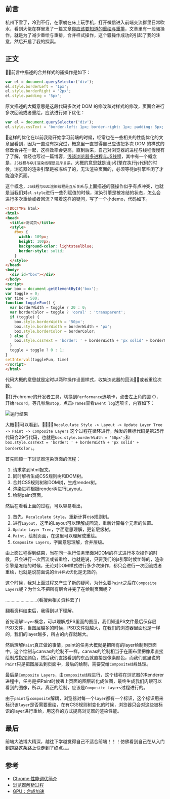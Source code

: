 ## 前言

杭州下雪了，冷到不行，在家躺在床上玩手机，打开微信进入前端交流群里日常吹水，看到大佬在群里发了一篇文章[你应该要知道的重绘与重排](https://juejin.im/post/5c0c7f28f265da612e2875de)，文章里有一段骚操作，就是为了减少重绘与重排，合并样式操作，这个骚操作成功的引起了我的注意，然后开启了我的探索。

## 正文

前言中描述的合并样式的骚操作是如下：

```js
var el = document.querySelector('div');
el.style.borderLeft = '1px';
el.style.borderRight = '2px';
el.style.padding = '5px';
```

原文描述的大概意思是这段代码多次对 DOM 的修改和对样式的修改，页面会进行多次回流或者重绘，应该进行如下优化：

```js
var el = document.querySelector('div');
el.style.cssText = 'border-left: 1px; border-right: 1px; padding: 5px;'
```

这样的优化在以前我刚开始学习前端的时候，经常也在一些相关的性能优化的文章里看到，因为一直没有探究过，概念里一直觉得自己应该把多次 DOM 的样式的修改合并在一起，这样效率会更高，直到后来，自己对浏览器的进程与线程慢慢有了了解，曾经也写过一篇博客，[浅谈浏览器多进程与JS线程](https://segmentfault.com/a/1190000013083967)，其中有一个概念是，`JS线程与GUI渲染线程是互斥关系`，大概的意思就是当js引擎在执行js代码的时候，浏览器的渲染引擎是被冻结了的，无法渲染页面的，必须等待js引擎空闲了才能渲染页面。

这个概念，`JS线程与GUI渲染线程是互斥关系`与上面描述的骚操作似乎有点冲突，也就是当我们对`el.style`进行一些列赋值的时候，渲染引擎是被冻结的状态，怎么会进行多次重绘或者回流？带着这样的疑问，写了一个小demo，代码如下。

```html
<!DOCTYPE html>
<html>
<head>
  <title>测试页</title>
  <style>
    #box {
      width: 109px;
      height: 100px;
      background-color: lightsteelblue;
      border-style: solid;
    }
  </style>
</head>
<body>
  <div id="box"></div>
</body>
<script>
var box = document.getElementById('box');
var toggle = 0;
var time = 500;
function toggleFun() {
  var borderWidth = toggle ? 20 : 0;
  var borderColor = toggle ? 'coral' : 'transparent';
  if (toggle) {
    box.style.borderWidth = '50px';
    box.style.borderWidth = borderWidth + 'px';
    box.style.borderColor = borderColor;
  } else {
    box.style.cssText = 'border: ' + borderWidth + 'px solid' + borderColor;
  }
  toggle = toggle ? 0 : 1;
}
setInterval(toggleFun, time)
</script>
</html>
```

代码大概的意思就是定时以两种操作设置样式，收集浏览器的回流或者重绘次数。

打开chrome的开发者工具，切换到`Performance`选项卡，点击左上角的圆 ○，开始`record`，等几秒后`stop`，点击`Frames`查看`Event log`选项卡，内容如下：

![运行结果](/images/关于回流与重绘优化的探索/1.png)

大概可以看到，`Recalculate Style -> Layout -> Update Layer Tree -> Paint -> Composite Layers` 这个过程在循环进行，触发的目标代码是第25行代码合29行代码，也就是`box.style.borderWidth = '50px';`和`box.style.cssText = 'border: ' + borderWidth + 'px solid' + borderColor;`。

首先回顾一下浏览器渲染页面的流程：

1. 请求拿到html报文。
2. 同时解析生成CSS规则树和DOM树。
3. 合并CSS规则树和DOM树，生成render树。
4. 渲染进程根据render树进行Layout。
5. 绘制paint页面。

然后在看看上面的过程，可以容易看出，

1. 首先，`Recalculate Style`，重新计算css规则树。
2. 进行`Layout`，这里的Layout可以理解成回流，重新计算每个元素的位置。
3. `Update Layer Tree`，字面意思理解，更新层级树。
4. `Paint`，绘制页面，在这里可以理解成重绘。
5. `Composite Layers`，字面意思理解，合并层级。

由上面过程得到结果，当在同一执行任务里面对DOM的样式进行多次操作的时候，只会进行一次回流或者重绘，也就是说，只要我们的js引擎时候忙碌的，渲染引擎是冻结的时候，无论对DOM样式进行多少次操作，都只会进行一次回流或者重绘，也就是说前面说的`合并样式`优化是无效的。

这个时候，我对上面过程又产生了新的疑问，为什么要`Paint`之后在`Composite Layers`呢？为什么不把所有层合并完了在绘制页面呢？

.........................(看搜索相关资料去了)

翻看资料结束后，我得到以下理解。

首先理解`layer`概念，可以理解成PS里面的图层，我们知道PS文件最后保存层PSD文件，当图层越多的时候，PSD文件就越大，在我们的浏览器里面也是一样的，我们的layer越多，所占的内存就越大。

然后理解`Paint`真正做的事情，paint的任务大概就是把所有的layer绘制到页面中，这个绘制与canvas的绘制不一样，canvas的绘制相当于在画布里把像素直接绘制成指定颜色，然后我们直接看到的东西就直接是像素颜色，而我们这里说的`Paint`只是把图层丢到页面中，最后的绘制，需要交给`Composite线程`处理。

最后是`Composite Layers`，由`composite线程`进行，这个线程在浏览器的Renderer进程中，任务是把Paint时候丢上页面的图层转化成位图，最终生成我们肉眼可以看到的图像，所以，真正的绘制，应该是`Composite Layers`过程进行的。

由于`paint`与`composite`解耦，浏览器对每一个`layer`都有一个标识，这个标识用来标识该`layer`是否需要重绘，在有CSS规则树变化的时候，浏览器只会对这些被标识的layer进行重绘，用这样的方式提高浏览器的渲染性能。

## 最后

前端大法博大精深，越往下学越觉得自己不适合前端！！！仿佛看到自己在从入门到跑路这条路上快走到了终点。。。

## 参考

* [Chrome 性能调优简介](https://www.jianshu.com/p/016e8e78eb1f)
* [浏览器解析过程](http://www.cnblogs.com/quincyWang/p/6932382.html)
* [GPU：合成加速](https://blog.csdn.net/fendouzhe123/article/details/49127441)
